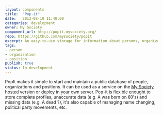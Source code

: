```yaml
---
layout: components
title:  "Pop-it"
date:   2013-08-19 11:40:00
categories: development
owner: My Society
component_url: http://popit.mysociety.org/
repo: https://github.com/mysociety/popit
excerpt: An easy-to-use storage for information about persons, organizations and positions.
tags:
- person
- organization
- position
publish: true
status: In development
---
```


PopIt makes it simple to start and maintain a public database of people, organizations and positions.
It can be used as a service on the [My Society hosted][popitweb] version or deploy in your own server.
Pop-it is flexible enought to store complete profiles, unaccurate data (e.g. A was born on 60's) and missing data (e.g. A dead ?), it's also capable of managing name changing, political party movements, etc.

[popitweb]: http://popit.mysociety.org/